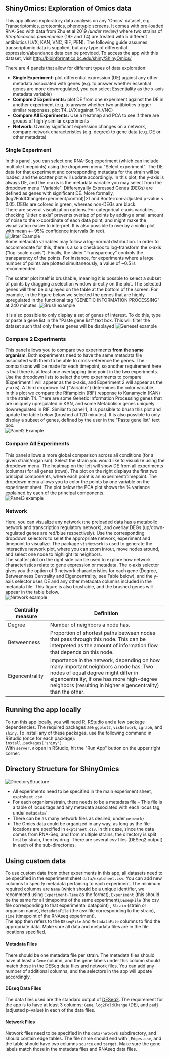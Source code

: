 ShinyOmics: Exploration of Omics data
-----------------------------------------

This app allows exploratory data analysis on any 'Omics' dataset, e.g. Transcriptomics, proteomics, phenotypic screens. It comes with pre-loaded RNA-Seq with data from Zhu et al 2019 *(under review)* where two strains of *Streptococcus pneumoniae* (19F and T4) are treated with 5 different antibiotics (LVX, KAN, VNC, RIF, PEN). The following guide assumes transcriptomic data is supplied, but any type of differential expression/abundance data can be provided. To access the app with this dataset, visit http://bioinformatics.bc.edu/shiny/ShinyOmics/

There are 4 panels that allow for different types of data exploration: 
* **Single Experiment:** plot differential expression (DE) against any other metadata associated with genes (e.g. to answer whether essential genes are more downregulated, you can select Essentiality as the x-axis metadata variable)
* **Compare 2 Experiments:** plot DE from one experiment against the DE in another experiment (e.g. to answer whether two antibiotics trigger similar responses, plot T4_LVX against T4_VNC)
* **Compare All Experiments:** Use a heatmap and PCA to see if there are groups of highly similar experiments 
* **Network:** Overlay significant expression changes on a network, compare network characteristics (e.g. degree) to gene data (e.g. DE or other metadata)

### Single Experiment
In this panel, you can select one RNA-Seq experiment (which can include multiple timepoints) using the dropdown menu "Select experiment". The DE data for that experiment and corresponding metadata for the strain will be loaded, and the scatter plot will update accordingly. In this plot, the y-axis is always DE, and the x-axis is the metadata variable you may select from the dropdown menu "Variable". Differenyailly Expressed Genes (DEGs) are defined as genes with significant DE. More formally, |log2FoldChange(experiment/control)|>1 and Bonferroni-adjusted p-value < 0.05. DEGs are colored in green, whereas non-DEGs are black.     
There are several visualization options. For categorical x-axis variables, checking "Jitter x axis" prevents overlap of points by adding a small amount of noise to the x-coordinate of each data point, and might make the visualization easier to interpret. It is also possible to overlay a violin plot with mean +- 95% confidence intervals (in red).   
![Jitter Example](https://contattafiles.s3.us-west-1.amazonaws.com/tnt8877/qK2wZmkn9549tMt/Pasted%20Image%3A%20Apr%204%2C%202019%20-%2011%3A58%3A36am)    
Some metadata variables may follow a log-normal distribution. In order to accommodate for this, there is also a checkbox to log-transform the x-axis ("log-scale x axis"). Finally, the slider "Transparency" controls the transparency of the points. For instance, for experiments where a large number of points are plotted simultaneously, a value of ~0.5 is recommended.     
    
The scatter plot itself is brushable, meaning it is possble to select a subset of points by dragging a selection window directly on the plot. The selected genes will then be displayed on the table at the bottom of the screen. For example, in the Figure below we selected the genes that are highly upregulated in the functional tag "GENETIC INFORMATION PROCESSING" at 240 minutes: 
![Brush example](https://contattafiles.s3.us-west-1.amazonaws.com/tnt8877/uzIZBL4fq5uXVKF/Pasted%20Image%3A%20May%207%2C%202019%20-%2012%3A22%3A16pm)    
    
    
It is also possible to only display a set of genes of interest. To do this, type or paste a gene list in the "Paste gene list" text box. This will filter the dataset such that only these genes will be displayed
![Geneset example](https://contattafiles.s3.us-west-1.amazonaws.com/tnt8877/vZZHQfdXgecrOCv/Pasted%20Image%3A%20May%207%2C%202019%20-%2012%3A23%3A51pm)    

### Compare 2 Experiments
This panel allows you to compare two experiments **from the same organism**. Both experiments need to have the same metadata file associated with them to be able to cross-reference the genes. The comparisons will be made for each timepoint, so another requirement here is that there is at least one overlapping time point in the two experiments.    
Use the dropdown lists to select the two experiments to compare (Experiment 1 will appear as the x-axis, and Experiment 2 will appear as the y-axis). A third dropdown list ("Variable") determines the color variable.     
In this plot we compare the Rifampicin (RIF) response to Kanamycin (KAN) in the strain T4. There are some Genetic Information Processing genes that are uniquely upregulated in KAN, and some Metabolism genes uniquely downregulated in RIF. Similar to panel 1, it is possible to brush this plot and update the table below (brushed at 120 minutes). It is also possible to only display a subset of genes, defined by the user in the "Paste gene list" text box.       
![Panel2 Example](https://contattafiles.s3.us-west-1.amazonaws.com/tnt8877/4VpGSHiECQfvNc4/Pasted%20Image%3A%20May%207%2C%202019%20-%2012%3A24%3A52pm)

### Compare All Experiments
This panel allows a more global comparison across all conditions (for a given strain/organism). Select the strain you would like to visualize using the dropdown menu. The heatmap on the left will show DE from all experiments (columns) for all genes (rows). The plot on the right displays the first two principal components, where each point is an experiment/timepoint. The dropdown menu allows you to color the points by one variable on the experiment sheet. The plot below the PCA plot shows the % variance explained by each of the principal components.     
![Panel3 example](https://contattafiles.s3.us-west-1.amazonaws.com/tnt8877/9PDsuKV86zqY0up/Pasted%20Image%3A%20Jun%2017%2C%202019%20-%209%3A48%3A58pm)

### Network
Here, you can visualize any network (the preloaded data has a metabolic network and transcription regulatory network), and overlay DEGs (up/down-regulated genes are red/blue respectively). Use the corresponding dropdown selectors to selet the appropriate network, experiment and timepoint to visualize. The package ```visNetwork``` is used to generate the interactive network plot, where you can zoom in/out, move nodes around, and select one node to highlight its neighbors.     
The scatter plot on the right side can be used to explore how network characteristics relate to gene expression or metadata. The x-axis selector gives you the option of 3 network characteristics for each gene (Degree, Betweenness Centrality and Eigencentrality, see Table below), and the y-axis selector uses DE and any other metadata columns included in the metadata file. This figure is also brushable, and the brushed genes will appear in the table below.      
![Network example](https://contattafiles.s3.us-west-1.amazonaws.com/tnt8877/JpbFYJ7CW4TNMKN/Pasted%20Image%3A%20May%207%2C%202019%20-%2012%3A28%3A30pm)   
    
| Centrality measure | Definition                                                                                                                                                                                                                               |
|--------------------|------------------------------------------------------------------------------------------------------------------------------------------------------------------------------------------------------------------------------------------|
| Degree             | Number of neighbors a node has.                                                                                                                                                                                                           |
| Betweenness        | Proportion of shortest paths between nodes that pass through this node. This can be interpreted as the amount of information flow that depends on this node.                                                                             |
| Eigencentrality    | Importance in the network, depending on how many important neighbors a node has. Two nodes of equal degree might differ in eigencentrality, if one has more high-degree neighbors (resulting in higher eigencentrality) than the other.  |


## Running the app locally
To run this app locally, you will need [R](https://www.r-project.org/), [RStudio](https://www.rstudio.com/products/rstudio/download/) and a few package dependencies. The required packages are ```ggplot2```, ```visNetwork```, ```igraph```, and ```shiny```. To install any of these packages, use the following command in RStudio (once for each package):    
```install.packages('shiny')```    
With ```server.R``` open in RStudio, hit the "Run App" button on the upper right corner.     
    
## Directory Structure for ShinyOmics
![DirectoryStructure](https://contattafiles.s3.us-west-1.amazonaws.com/tnt8877/IROiFFeZQym980F/Pasted%20Image%3A%20May%209%2C%202019%20-%202%3A56%3A56pm)    
* All experiments need to be specified in the main experiment sheet, ```exptsheet.csv``` 
* For each organism/strain, there needs to be a metadata file – This file is a table of locus tags and any metadata associated with each locus tag, under ```metadata/```
* There can be as many network files as desired, under ```network/```
* The Omics data could be organized in any way, as long as the file locations are specified in ```exptsheet.csv```. In this case, since the data comes from RNA-Seq, and from multiple strains, the directory is split first by strain, then by drug. There are several csv files (DESeq2 output) in each of the sub-directories. 


## Using custom data
To use custom data from other experiments in this app, all datasets need to be specified in the experiment sheet ```data/exptsheet.csv```. You can add new columns to specify metadata pertaining to each experiment. The minimum required columns are ```Name``` (which should be a unique identifier, we recommend using ```Experiment-Time``` as the format), ```Experiment``` (this should be the same for all timepoints of the same experiment),```DEseqFile``` (the csv file corresponding to that experimental datapoint) , ```Strain``` (strain or organism name), ```MetadataFile``` (the csv file corresponding to the strain), ```Time``` (timepoint of the RNAseq experiment).     
The app then refers to the ```DEseqFile``` and ```MetadataFile``` columns to find the appropriate data. Make sure all data and metadata files are in the file locations specified.     
#### Metadata Files
There should be one metadata file per strain. The metadata files should have at least a ```Gene``` column, and the gene labels under this column should match those in the DESeq data files and network files. You can add any number of additional columns, and the selectors in the app will update accordingly.     
#### DEseq Data Files
The data files used are the standard output of [DESeq2](https://bioconductor.org/packages/release/bioc/html/DESeq2.html). The requirement for the app is to have at least 3 columns: ```Gene```, ```log2FoldChange``` (DE), and ```padj``` (adjusted p-value) in each of the data files.     
#### Network Files
Network files need to be specified in the ```data/network``` subdirectory, and should contain edge tables. The file name should end with ```_Edges.csv```, and the table should have two columns ```source``` and ```target```. Make sure the gene labels match those in the metadata files and RNAseq data files.     
